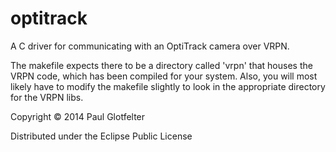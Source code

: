 optitrack
=========

A C driver for communicating with an OptiTrack camera over VRPN.

The makefile expects there to be a directory called 'vrpn' that houses the VRPN code, which has been compiled for your system.  Also, you will most likely have to modify the makefile slightly to look in the appropriate directory for the VRPN libs.  

Copyright © 2014 Paul Glotfelter 

Distributed under the Eclipse Public License
